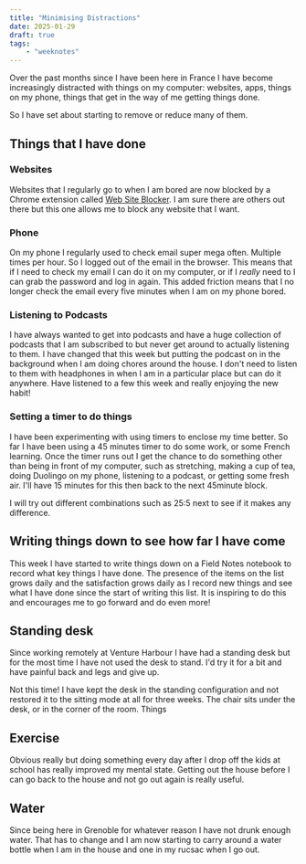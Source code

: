 ```yaml
---
title: "Minimising Distractions"
date: 2025-01-29
draft: true
tags:
    - "weeknotes"
---
```


Over the past months since I have been here in France I have become increasingly distracted with things on my computer: websites, apps, things on my phone, things that get in the way of me getting things done.

So I have set about starting to remove or reduce many of them.

## Things that I have done

### Websites

Websites that I regularly go to when I am bored are now blocked by a Chrome extension called
[Web Site Blocker](https://chromewebstore.google.com/detail/web-site-blocker/aoabjfoanlljmgnohepbkimcekolejjn). I am sure there are others out there but this one allows me to block any website that I want.

### Phone

On my phone I regularly used to check email super mega often. Multiple times per hour. So I logged out of the email in the browser. This means that if I need to check my email I can do it on my computer, or if I _really_ need to I can grab the password and log in again. This added friction means that I no longer check the email every five minutes when I am on my phone bored.

### Listening to Podcasts

I have always wanted to get into podcasts and have a huge collection of podcasts that I am subscribed to but never get around to actually listening to them. I have changed that this week but putting the podcast on in the background when I am doing chores around the house. I don't need to listen to them with headphones in when I am in a particular place but can do it anywhere. Have listened to a few this week and really enjoying the new habit!

### Setting a timer to do things

I have been experimenting with using timers to enclose my time better. So far I have been using a 45 minutes timer to do some work, or some French learning. Once the timer runs out I get the chance to do something other than being in front of my computer, such as stretching, making a cup of tea, doing Duolingo on my phone, listening to a podcast, or getting some fresh air. I'll have 15 minutes for this then back to the next 45minute block.

I will try out different combinations such as 25:5 next to see if it makes any difference.

## Writing things down to see how far I have come

This week I have started to write things down on a Field Notes notebook to record what key things I have done. The presence of the items on the list grows daily and the satisfaction grows daily as I record new things and see what I have done since the start of writing this list. It is inspiring to do this and encourages me to go forward and do even more!

## Standing desk

Since working remotely at Venture Harbour I have had a standing desk but for the most time I have not used the desk to stand. I'd try it for a bit and have painful back and legs and give up.

Not this time! I have kept the desk in the standing configuration and not restored it to the sitting mode at all for three weeks. The chair sits under the desk, or in the corner of the room. Things

## Exercise

Obvious really but doing something every day after I drop off the kids at school has really improved my mental state. Getting out the house before I can go back to the house and not go out again is really useful.

## Water

Since being here in Grenoble for whatever reason I have not drunk enough water. That has to change and I am now starting to carry around a water bottle when I am in the house and one in my rucsac when I go out.
